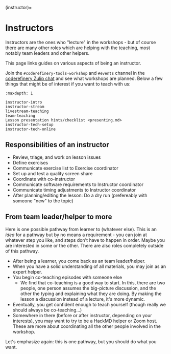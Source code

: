 (instructor)=

# Instructors

Instructors are the ones who "lecture" in the workshops - but of
course there are many other roles which are helping with the teaching,
most notably team leaders and other helpers.

This page links guides on various aspects of being an instructor.

Join the `#coderefinery-tools-workshop` and `#events` channel in the [coderefinery Zulip chat](https://coderefinery.zulipchat.com) and see what workshops are planned.
Below a few things that might be of interest if you want to teach with us:

```{toctree}
:maxdepth: 1

instructor-intro
instructor-stream
livestream-teaching
team-teaching
Lesson presentation hints/checklist <presenting.md>
instructor-tech-setup
instructor-tech-online
```

## Responsibilities of an instructor

- Review, triage, and work on lesson issues
- Define exercises
- Communicate exercise list to Exercise coordinator
- Set up and test a quality screen share
- Coordinate with co-instructor
- Communicate software requirements to Instructor coordinator
- Communicate timing adjustments to Instructor coordinator
- After planning/editing the lesson: Do a dry run (prefereably with someone "new" to the topic)


## From team leader/helper to more

Here is one possible pathway from learner to (whatever else).  This is
an *idea* for a pathway but by no means a requirement - you can join
at whatever step you like, and steps don't have to happen in order.
Maybe you are interested in some or the other.  There are also roles
completely outside of this pathway.

* After being a learner, you come back as an team leader/helper.
* When you have a solid understanding of all materials, you may join
  as an expert helper.
* You begin co-teaching episodes with someone else
  * We find that co-teaching is a good way to start.  In this, there
    are two people, one person assumes the big-picture discussion, and
    the other the typing and explaining what they are doing.  By
    making the lesson a discussion instead of a lecture, it's more
    dynamic.
* Eventually, you get confident enough to teach yourself (though
  really we should always be co-teaching...)
* Somewhere in there (before or after instructor, depending on your
  interests), you may want to try to be a HackMD helper or Zoom host.
  These are more about coordinating all the other people involved in
  the workshop.

Let's emphasize again: this is one pathway, but you should do what you
want.
